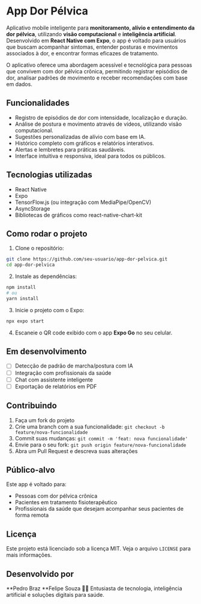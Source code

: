 
# App Dor Pélvica

Aplicativo mobile inteligente para **monitoramento, alívio e entendimento da dor pélvica**, utilizando **visão computacional** e **inteligência artificial**. Desenvolvido em **React Native com Expo**, o app é voltado para usuários que buscam acompanhar sintomas, entender posturas e movimentos associados à dor, e encontrar formas eficazes de tratamento.

O aplicativo oferece uma abordagem acessível e tecnológica para pessoas que convivem com dor pélvica crônica, permitindo registrar episódios de dor, analisar padrões de movimento e receber recomendações com base em dados.

## Funcionalidades

- Registro de episódios de dor com intensidade, localização e duração.  
- Análise de postura e movimento através de vídeos, utilizando visão computacional.  
- Sugestões personalizadas de alívio com base em IA.  
- Histórico completo com gráficos e relatórios interativos.  
- Alertas e lembretes para práticas saudáveis.  
- Interface intuitiva e responsiva, ideal para todos os públicos.

## Tecnologias utilizadas

- React Native  
- Expo  
- TensorFlow.js (ou integração com MediaPipe/OpenCV)  
- AsyncStorage  
- Bibliotecas de gráficos como react-native-chart-kit  

## Como rodar o projeto

1. Clone o repositório:
```bash
git clone https://github.com/seu-usuario/app-dor-pelvica.git
cd app-dor-pelvica
```

2. Instale as dependências:
```bash
npm install
# ou
yarn install
```

3. Inicie o projeto com o Expo:
```bash
npx expo start
```

4. Escaneie o QR code exibido com o app **Expo Go** no seu celular.

## Em desenvolvimento

- [ ] Detecção de padrão de marcha/postura com IA  
- [ ] Integração com profissionais da saúde  
- [ ] Chat com assistente inteligente  
- [ ] Exportação de relatórios em PDF  

## Contribuindo

1. Faça um fork do projeto  
2. Crie uma branch com a sua funcionalidade: `git checkout -b feature/nova-funcionalidade`  
3. Commit suas mudanças: `git commit -m 'feat: nova funcionalidade'`  
4. Envie para o seu fork: `git push origin feature/nova-funcionalidade`  
5. Abra um Pull Request e descreva suas alterações

## Público-alvo

Este app é voltado para:
- Pessoas com dor pélvica crônica
- Pacientes em tratamento fisioterapêutico
- Profissionais da saúde que desejam acompanhar seus pacientes de forma remota

## Licença

Este projeto está licenciado sob a licença MIT. Veja o arquivo `LICENSE` para mais informações.

## Desenvolvido por

**Pedro Braz
**Felipe Souza
🧠💡 Entusiasta de tecnologia, inteligência artificial e soluções digitais para saúde.

